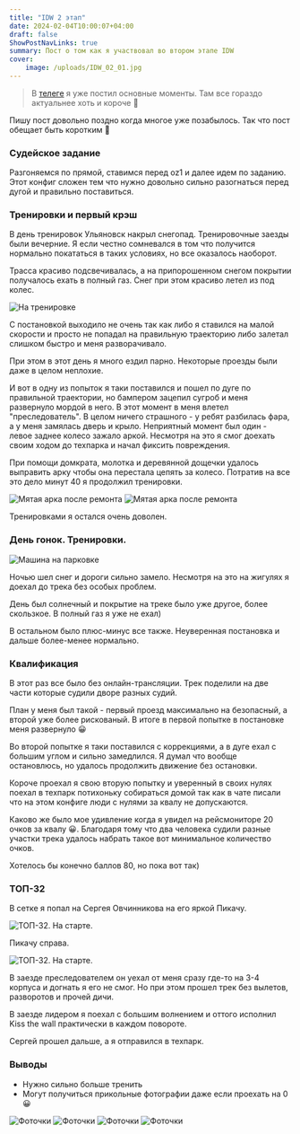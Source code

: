 ```yaml
---
title: "IDW 2 этап"
date: 2024-02-04T10:00:07+04:00
draft: false
ShowPostNavLinks: true
summary: Пост о том как я участвовал во втором этапе IDW
cover:
    image: /uploads/IDW_02_01.jpg
---
```



> В [телеге](https://t.me/zhigulizm_drift) я уже постил основные моменты. Там все гораздо актуальнее хоть и короче 🙂

Пишу пост довольно поздно когда многое уже позабылось. Так что пост обещает быть коротким 🙂

### Судейское задание

Разгоняемся по прямой, ставимся перед oz1 и далее идем по заданию. Этот конфиг сложен тем что нужно довольно сильно разогнаться перед дугой и правильно поставиться.

### Тренировки и первый крэш 

В день тренировок Ульяновск накрыл снегопад. Тренировочные заезды были вечерние. Я если честно сомневался в том что получится нормально покататься в таких условиях, но все оказалось наоборот.

Трасса красиво подсвечивалась, а на припорошенном снегом покрытии получалось ехать в полный газ. Снег при этом красиво летел из под колес.

![На тренировке](/uploads/IDW_02_02.jpg)

С постановкой выходило не очень так как либо я ставился на малой скорости и просто не попадал на правильную траекторию либо залетал слишком быстро и меня разворачивало.

При этом в этот день я много ездил парно. Некоторые проезды были даже в целом неплохие.

И вот в одну из попыток я таки поставился и пошел по дуге по правильной траектории, но бампером зацепил сугроб и меня развернуло мордой в него. В этот момент в меня влетел "преследователь". В целом ничего страшного - у ребят разбилась фара, а у меня замялась дверь и крыло. Неприятный момент был один - левое заднее колесо зажало аркой. Несмотря на это я смог доехать своим ходом до техпарка и начал фиксить повреждения.

При помощи домкрата, молотка и деревянной дощечки удалось выправить арку чтобы она перестала цепять за колесо. Потратив на все это дело минут 40 я продолжил тренировки.

![Мятая арка после ремонта](/uploads/IDW_02_03.jpg)
![Мятая арка после ремонта](/uploads/IDW_02_04.jpg)

Тренировками я остался очень доволен.

### День гонок. Тренировки.

![Машина на парковке](/uploads/IDW_02_05.jpg)

Ночью шел снег и дороги сильно замело. Несмотря на это на жигулях я доехал до трека без особых проблем.

День был солнечный и покрытие на треке было уже другое, более скользкое. В полный газ я уже не ехал)

В остальном было плюс-минус все также. Неуверенная постановка и дальше более-менее нормально.

### Квалификация

В этот раз все было без онлайн-трансляции. Трек поделили на две части которые судили дворе разных судий.

План у меня был такой - первый проезд максимально на безопасный, а второй уже более рискованый. В итоге в первой попытке в постановке меня развернуло 😀

Во второй попытке я таки поставился с коррекциями, а в дуге ехал с большим углом и сильно замедлился. Я думал что вообще остановлюсь, но удалось продолжить движение без остановки.

Короче проехал я свою вторую попытку и уверенный в своих нулях поехал в техпарк потихоньку собираться домой так как в чате писали что на этом конфиге люди с нулями за квалу не допускаются.

Каково же было мое удивление когда я увидел на рейсмониторе 20 очков за квалу 😀. Благодаря тому что два человека судили разные участки трека удалось набрать такое вот минимальное количество очков.

Хотелось бы конечно баллов 80, но пока вот так)

### ТОП-32

В сетке я попал на Сергея Овчинникова на его яркой Пикачу.

![ТОП-32. На старте.](/uploads/IDW_02_06.jpg)

Пикачу справа.

![ТОП-32. На старте.](/uploads/IDW_02_07.jpg)

В заезде преследователем он уехал от меня сразу где-то на 3-4 корпуса и догнать я его не смог. Но при этом прошел трек без вылетов, разворотов и прочей дичи.

В заезде лидером я поехал с большим волнением и оттого исполнил Kiss the wall практически в каждом повороте. 

Сергей прошел дальше, а я отправился в техпарк.

### Выводы

- Нужно сильно больше тренить
- Могут получиться прикольные фотографии даже если проехать на 0 😀


![Фоточки](/uploads/IDW_02_08.jpg)
![Фоточки](/uploads/IDW_02_09.jpg)
![Фоточки](/uploads/IDW_02_10.jpg)
![Фоточки](/uploads/IDW_02_11.jpg)
